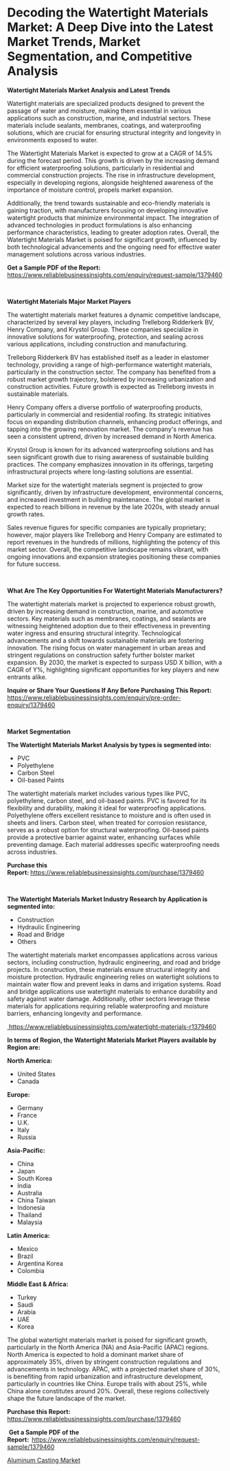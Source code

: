 <p><h1>Decoding the Watertight Materials Market: A Deep Dive into the Latest Market Trends, Market Segmentation, and Competitive Analysis</h1></p><p><strong>Watertight Materials Market Analysis and Latest Trends</strong></p>
<p><p>Watertight materials are specialized products designed to prevent the passage of water and moisture, making them essential in various applications such as construction, marine, and industrial sectors. These materials include sealants, membranes, coatings, and waterproofing solutions, which are crucial for ensuring structural integrity and longevity in environments exposed to water.</p><p>The Watertight Materials Market is expected to grow at a CAGR of 14.5% during the forecast period. This growth is driven by the increasing demand for efficient waterproofing solutions, particularly in residential and commercial construction projects. The rise in infrastructure development, especially in developing regions, alongside heightened awareness of the importance of moisture control, propels market expansion.</p><p>Additionally, the trend towards sustainable and eco-friendly materials is gaining traction, with manufacturers focusing on developing innovative watertight products that minimize environmental impact. The integration of advanced technologies in product formulations is also enhancing performance characteristics, leading to greater adoption rates. Overall, the Watertight Materials Market is poised for significant growth, influenced by both technological advancements and the ongoing need for effective water management solutions across various industries.</p></p>
<p><strong>Get a Sample PDF of the Report:&nbsp;</strong> <a href="https://www.reliablebusinessinsights.com/enquiry/request-sample/1379460?utm_campaign=2820&utm_medium=2&utm_source=Github&utm_content=ia&utm_term=02042025&utm_id=watertight-materials">https://www.reliablebusinessinsights.com/enquiry/request-sample/1379460</a></p>
<p>&nbsp;</p>
<p><strong>Watertight Materials Major Market Players</strong></p>
<p><p>The watertight materials market features a dynamic competitive landscape, characterized by several key players, including Trelleborg Ridderkerk BV, Henry Company, and Krystol Group. These companies specialize in innovative solutions for waterproofing, protection, and sealing across various applications, including construction and manufacturing.</p><p>Trelleborg Ridderkerk BV has established itself as a leader in elastomer technology, providing a range of high-performance watertight materials, particularly in the construction sector. The company has benefited from a robust market growth trajectory, bolstered by increasing urbanization and construction activities. Future growth is expected as Trelleborg invests in sustainable materials.</p><p>Henry Company offers a diverse portfolio of waterproofing products, particularly in commercial and residential roofing. Its strategic initiatives focus on expanding distribution channels, enhancing product offerings, and tapping into the growing renovation market. The company's revenue has seen a consistent uptrend, driven by increased demand in North America.</p><p>Krystol Group is known for its advanced waterproofing solutions and has seen significant growth due to rising awareness of sustainable building practices. The company emphasizes innovation in its offerings, targeting infrastructural projects where long-lasting solutions are essential.</p><p>Market size for the watertight materials segment is projected to grow significantly, driven by infrastructure development, environmental concerns, and increased investment in building maintenance. The global market is expected to reach billions in revenue by the late 2020s, with steady annual growth rates.</p><p>Sales revenue figures for specific companies are typically proprietary; however, major players like Trelleborg and Henry Company are estimated to report revenues in the hundreds of millions, highlighting the potency of this market sector. Overall, the competitive landscape remains vibrant, with ongoing innovations and expansion strategies positioning these companies for future success.</p></p>
<p>&nbsp;</p>
<p><strong>What Are The Key Opportunities For Watertight Materials Manufacturers?</strong></p>
<p><p>The watertight materials market is projected to experience robust growth, driven by increasing demand in construction, marine, and automotive sectors. Key materials such as membranes, coatings, and sealants are witnessing heightened adoption due to their effectiveness in preventing water ingress and ensuring structural integrity. Technological advancements and a shift towards sustainable materials are fostering innovation. The rising focus on water management in urban areas and stringent regulations on construction safety further bolster market expansion. By 2030, the market is expected to surpass USD X billion, with a CAGR of Y%, highlighting significant opportunities for key players and new entrants alike.</p></p>
<p><strong>Inquire or Share Your Questions If Any Before Purchasing This Report:</strong> <a href="https://www.reliablebusinessinsights.com/enquiry/pre-order-enquiry/1379460?utm_campaign=2820&utm_medium=2&utm_source=Github&utm_content=ia&utm_term=02042025&utm_id=watertight-materials">https://www.reliablebusinessinsights.com/enquiry/pre-order-enquiry/1379460</a></p>
<p>&nbsp;</p>
<p><strong>Market Segmentation</strong></p>
<p><strong>The Watertight Materials Market Analysis by types is segmented into:</strong></p>
<p><ul><li>PVC</li><li>Polyethylene</li><li>Carbon Steel</li><li>Oil-based Paints</li></ul></p>
<p><p>The watertight materials market includes various types like PVC, polyethylene, carbon steel, and oil-based paints. PVC is favored for its flexibility and durability, making it ideal for waterproofing applications. Polyethylene offers excellent resistance to moisture and is often used in sheets and liners. Carbon steel, when treated for corrosion resistance, serves as a robust option for structural waterproofing. Oil-based paints provide a protective barrier against water, enhancing surfaces while preventing damage. Each material addresses specific waterproofing needs across industries.</p></p>
<p><strong>Purchase this Report:&nbsp;</strong><a href="https://www.reliablebusinessinsights.com/purchase/1379460?utm_campaign=2820&utm_medium=2&utm_source=Github&utm_content=ia&utm_term=02042025&utm_id=watertight-materials">https://www.reliablebusinessinsights.com/purchase/1379460</a></p>
<p>&nbsp;</p>
<p><strong>The Watertight Materials Market Industry Research by Application is segmented into:</strong></p>
<p><ul><li>Construction</li><li>Hydraulic Engineering</li><li>Road and Bridge</li><li>Others</li></ul></p>
<p><p>The watertight materials market encompasses applications across various sectors, including construction, hydraulic engineering, and road and bridge projects. In construction, these materials ensure structural integrity and moisture protection. Hydraulic engineering relies on watertight solutions to maintain water flow and prevent leaks in dams and irrigation systems. Road and bridge applications use watertight materials to enhance durability and safety against water damage. Additionally, other sectors leverage these materials for applications requiring reliable waterproofing and moisture barriers, enhancing longevity and performance.</p></p>
<p><a href="https://www.reliablebusinessinsights.com/watertight-materials-r1379460?utm_campaign=2820&utm_medium=2&utm_source=Github&utm_content=ia&utm_term=02042025&utm_id=watertight-materials">&nbsp;https://www.reliablebusinessinsights.com/watertight-materials-r1379460</a></p>
<p><strong>In terms of Region, the Watertight Materials Market Players available by Region are:</strong></p>
<p>
    <p> <strong> North America: </strong>
        <ul>
            <li>United States</li>
            <li>Canada</li>
        </ul>
        </p> 
    <p> <strong> Europe: </strong>
        <ul>
            <li>Germany</li>
            <li>France</li>
            <li>U.K.</li>
            <li>Italy</li>
            <li>Russia</li>
        </ul>
        </p> 
    <p> <strong> Asia-Pacific: </strong>
        <ul>
            <li>China</li>
            <li>Japan</li>
            <li>South Korea</li>
            <li>India</li>
            <li>Australia</li>
            <li>China Taiwan</li>
            <li>Indonesia</li>
            <li>Thailand</li>
            <li>Malaysia</li>
        </ul>
        </p> 
    <p> <strong> Latin America: </strong>
        <ul>
            <li>Mexico</li>
            <li>Brazil</li>
            <li>Argentina Korea</li>
            <li>Colombia</li>
        </ul>
        </p> 
    <p> <strong> Middle East & Africa: </strong>
        <ul>
            <li>Turkey</li>
            <li>Saudi</li>
            <li>Arabia</li>
            <li>UAE</li>
            <li>Korea</li>
        </ul>
    </p>
    </p>
<p><p>The global watertight materials market is poised for significant growth, particularly in the North America (NA) and Asia-Pacific (APAC) regions. North America is expected to hold a dominant market share of approximately 35%, driven by stringent construction regulations and advancements in technology. APAC, with a projected market share of 30%, is benefiting from rapid urbanization and infrastructure development, particularly in countries like China. Europe trails with about 25%, while China alone constitutes around 20%. Overall, these regions collectively shape the future landscape of the market.</p></p>
<p><strong>Purchase this Report: </strong><a href="https://www.reliablebusinessinsights.com/purchase/1379460?utm_campaign=2820&utm_medium=2&utm_source=Github&utm_content=ia&utm_term=02042025&utm_id=watertight-materials">https://www.reliablebusinessinsights.com/purchase/1379460</a></p>
<p>&nbsp;<strong>Get a Sample PDF of the Report:&nbsp;&nbsp;</strong><a href="https://www.reliablebusinessinsights.com/enquiry/request-sample/1379460?utm_campaign=2820&utm_medium=2&utm_source=Github&utm_content=ia&utm_term=02042025&utm_id=watertight-materials">https://www.reliablebusinessinsights.com/enquiry/request-sample/1379460</a></p>
<p><strong></strong></p>
<p><p><a href="https://github.com/birbamanan03/Market-Research-Report-List-1/blob/main/aluminum-casting-market.md?utm_campaign=2820&utm_medium=2&utm_source=Github&utm_content=ia&utm_term=02042025&utm_id=watertight-materials">Aluminum Casting Market</a></p></p>